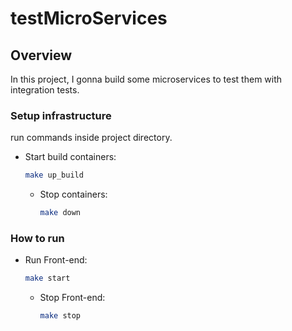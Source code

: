 # testMicroServices

## Overview
In this project, I gonna build some microservices to test them with integration tests.

### Setup infrastructure
run commands inside project directory.

- Start build containers:

    ```bash
    make up_build
    ```
    
  - Stop containers:

    ```bash
    make down
    ```

### How to run

- Run Front-end:

    ```bash
    make start
    ```
    
  - Stop Front-end:

    ```bash
    make stop
    ```

